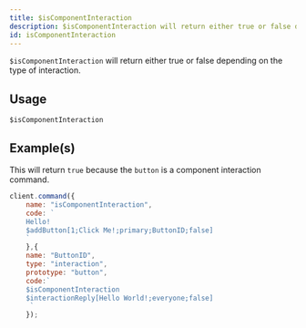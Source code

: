 ```yaml
---
title: $isComponentInteraction
description: $isComponentInteraction will return either true or false depending on the type of the interaction.
id: isComponentInteraction
---
```


`$isComponentInteraction` will return either true or false depending on the type of interaction.

## Usage

```aoi
$isComponentInteraction
```

## Example(s)

This will return `true` because the `button` is a component interaction command.

```js
client.command({
    name: "isComponentInteraction",
    code: ` 
    Hello!
    $addButton[1;Click Me!;primary;ButtonID;false]
    `
    },{
    name: "ButtonID",
    type: "interaction",
    prototype: "button",
    code:`
	$isComponentInteraction
    $interactionReply[Hello World!;everyone;false]
     `
    });

  ```
